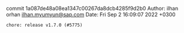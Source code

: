 commit 1a087de48a08ea1347c00267da8dcb4285f9d2b0
Author: ilhan orhan <ilhan.myumyun@sap.com>
Date:   Fri Sep 2 16:09:07 2022 +0300

    chore: release v1.7.0 (#5775)
